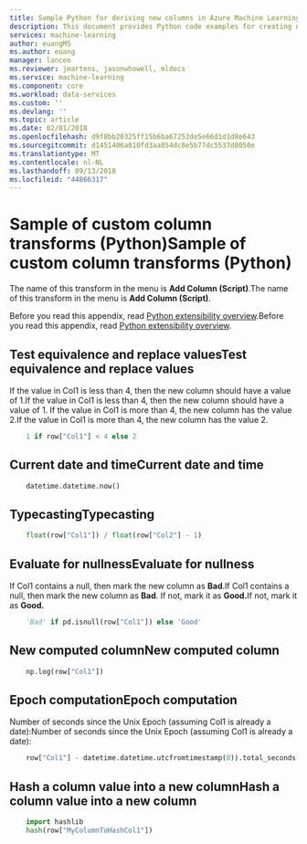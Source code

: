 ```yaml
---
title: Sample Python for deriving new columns in Azure Machine Learning data preparation  | Microsoft Docs
description: This document provides Python code examples for creating new columns in Azure Machine Learning data preparation.
services: machine-learning
author: euangMS
ms.author: euang
manager: lanceo
ms.reviewer: jmartens, jasonwhowell, mldocs
ms.service: machine-learning
ms.component: core
ms.workload: data-services
ms.custom: ''
ms.devlang: ''
ms.topic: article
ms.date: 02/01/2018
ms.openlocfilehash: d9f8bb20325ff15b6ba67253de5e66d1d1d8e643
ms.sourcegitcommit: d1451406a010fd3aa854dc8e5b77dc5537d8050e
ms.translationtype: MT
ms.contentlocale: nl-NL
ms.lasthandoff: 09/13/2018
ms.locfileid: "44866317"
---
```

# <a name="sample-of-custom-column-transforms-python"></a><span data-ttu-id="62450-103">Sample of custom column transforms (Python)</span><span class="sxs-lookup"><span data-stu-id="62450-103">Sample of custom column transforms (Python)</span></span> 
<span data-ttu-id="62450-104">The name of this transform in the menu is **Add Column (Script)**.</span><span class="sxs-lookup"><span data-stu-id="62450-104">The name of this transform in the menu is **Add Column (Script)**.</span></span>

<span data-ttu-id="62450-105">Before you read this appendix, read [Python extensibility overview](data-prep-python-extensibility-overview.md).</span><span class="sxs-lookup"><span data-stu-id="62450-105">Before you read this appendix, read [Python extensibility overview](data-prep-python-extensibility-overview.md).</span></span>

## <a name="test-equivalence-and-replace-values"></a><span data-ttu-id="62450-106">Test equivalence and replace values</span><span class="sxs-lookup"><span data-stu-id="62450-106">Test equivalence and replace values</span></span> 
<span data-ttu-id="62450-107">If the value in Col1 is less than 4, then the new column should have a value of 1.</span><span class="sxs-lookup"><span data-stu-id="62450-107">If the value in Col1 is less than 4, then the new column should have a value of 1.</span></span> <span data-ttu-id="62450-108">If the value in Col1 is more than 4, the new column has the value 2.</span><span class="sxs-lookup"><span data-stu-id="62450-108">If the value in Col1 is more than 4, the new column has the value 2.</span></span> 

```python
    1 if row["Col1"] < 4 else 2
```
## <a name="current-date-and-time"></a><span data-ttu-id="62450-109">Current date and time</span><span class="sxs-lookup"><span data-stu-id="62450-109">Current date and time</span></span> 

```python
    datetime.datetime.now()
```
## <a name="typecasting"></a><span data-ttu-id="62450-110">Typecasting</span><span class="sxs-lookup"><span data-stu-id="62450-110">Typecasting</span></span> 
```python
    float(row["Col1"]) / float(row["Col2"] - 1)
```
## <a name="evaluate-for-nullness"></a><span data-ttu-id="62450-111">Evaluate for nullness</span><span class="sxs-lookup"><span data-stu-id="62450-111">Evaluate for nullness</span></span> 
<span data-ttu-id="62450-112">If Col1 contains a null, then mark the new column as **Bad**.</span><span class="sxs-lookup"><span data-stu-id="62450-112">If Col1 contains a null, then mark the new column as **Bad**.</span></span> <span data-ttu-id="62450-113">If not, mark it as **Good.**</span><span class="sxs-lookup"><span data-stu-id="62450-113">If not, mark it as **Good.**</span></span> 

```python
    'Bad' if pd.isnull(row["Col1"]) else 'Good'
```
## <a name="new-computed-column"></a><span data-ttu-id="62450-114">New computed column</span><span class="sxs-lookup"><span data-stu-id="62450-114">New computed column</span></span> 
```python
    np.log(row["Col1"])
```
## <a name="epoch-computation"></a><span data-ttu-id="62450-115">Epoch computation</span><span class="sxs-lookup"><span data-stu-id="62450-115">Epoch computation</span></span> 
<span data-ttu-id="62450-116">Number of seconds since the Unix Epoch (assuming Col1 is already a date):</span><span class="sxs-lookup"><span data-stu-id="62450-116">Number of seconds since the Unix Epoch (assuming Col1 is already a date):</span></span> 
```python
    row["Col1"] - datetime.datetime.utcfromtimestamp(0)).total_seconds()
```

## <a name="hash-a-column-value-into-a-new-column"></a><span data-ttu-id="62450-117">Hash a column value into a new column</span><span class="sxs-lookup"><span data-stu-id="62450-117">Hash a column value into a new column</span></span>
```python
    import hashlib
    hash(row["MyColumnToHashCol1"])

```





